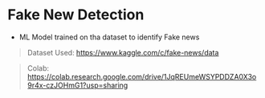 # Fake New Detection
- ML Model trained on tha dataset to identify Fake news

>Dataset Used: https://www.kaggle.com/c/fake-news/data

>Colab: https://colab.research.google.com/drive/1JqREUmeWSYPDDZA0X3o9r4x-czJOHmG1?usp=sharing
